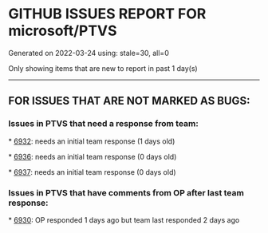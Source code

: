 
# GITHUB ISSUES REPORT FOR microsoft/PTVS


Generated on 2022-03-24 using: stale=30, all=0


Only showing items that are new to report in past 1 day(s)


---

## FOR ISSUES THAT ARE NOT MARKED AS BUGS:


### Issues in PTVS that need a response from team:


\* [6932](https://github.com/microsoft/PTVS/issues/6932 "Failed to hit the breakpoint when attach a running python.exe."): needs an initial team response (1 days old)

\* [6936](https://github.com/microsoft/PTVS/issues/6936 "Skip tests after clicking “Analyze Code Coverage”."): needs an initial team response (0 days old)

\* [6937](https://github.com/microsoft/PTVS/issues/6937 "An error &quot;Cannot access a disposed object...&quot; pops up when save Python Project File."): needs an initial team response (0 days old)

### Issues in PTVS that have comments from OP after last team response:


\* [6930](https://github.com/microsoft/PTVS/issues/6930 "Embedded Python 3.10 interpreters not detected by debugger"): OP responded 1 days ago but team last responded 2 days ago
